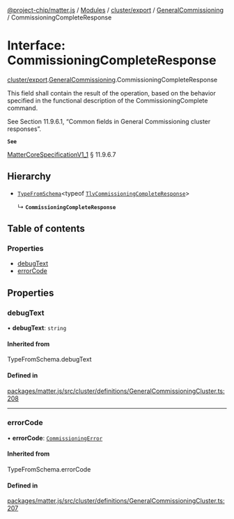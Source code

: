 [@project-chip/matter.js](../README.md) / [Modules](../modules.md) / [cluster/export](../modules/cluster_export.md) / [GeneralCommissioning](../modules/cluster_export.GeneralCommissioning.md) / CommissioningCompleteResponse

# Interface: CommissioningCompleteResponse

[cluster/export](../modules/cluster_export.md).[GeneralCommissioning](../modules/cluster_export.GeneralCommissioning.md).CommissioningCompleteResponse

This field shall contain the result of the operation, based on the behavior specified in the functional
description of the CommissioningComplete command.

See Section 11.9.6.1, “Common fields in General Commissioning cluster responses”.

**`See`**

[MatterCoreSpecificationV1_1](spec_export.MatterCoreSpecificationV1_1.md) § 11.9.6.7

## Hierarchy

- [`TypeFromSchema`](../modules/tlv_export.md#typefromschema)\<typeof [`TlvCommissioningCompleteResponse`](../modules/cluster_export.GeneralCommissioning.md#tlvcommissioningcompleteresponse)\>

  ↳ **`CommissioningCompleteResponse`**

## Table of contents

### Properties

- [debugText](cluster_export.GeneralCommissioning.CommissioningCompleteResponse.md#debugtext)
- [errorCode](cluster_export.GeneralCommissioning.CommissioningCompleteResponse.md#errorcode)

## Properties

### debugText

• **debugText**: `string`

#### Inherited from

TypeFromSchema.debugText

#### Defined in

[packages/matter.js/src/cluster/definitions/GeneralCommissioningCluster.ts:208](https://github.com/project-chip/matter.js/blob/3adaded6/packages/matter.js/src/cluster/definitions/GeneralCommissioningCluster.ts#L208)

___

### errorCode

• **errorCode**: [`CommissioningError`](../enums/cluster_export.GeneralCommissioning.CommissioningError.md)

#### Inherited from

TypeFromSchema.errorCode

#### Defined in

[packages/matter.js/src/cluster/definitions/GeneralCommissioningCluster.ts:207](https://github.com/project-chip/matter.js/blob/3adaded6/packages/matter.js/src/cluster/definitions/GeneralCommissioningCluster.ts#L207)
